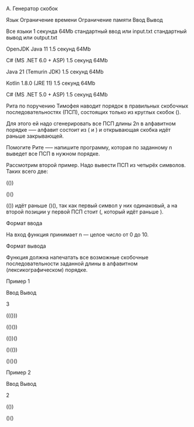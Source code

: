 A. Генератор скобок

Язык	Ограничение времени	Ограничение памяти	Ввод	Вывод

Все языки	1 секунда	64Mb	стандартный ввод или input.txt	стандартный вывод или output.txt

OpenJDK Java 11	1.5 секунд	64Mb

C# (MS .NET 6.0 + ASP)	1.5 секунд	64Mb

Java 21 (Temurin JDK)	1.5 секунд	64Mb

Kotlin 1.8.0 (JRE 11)	1.5 секунд	64Mb

C# (MS .NET 5.0 + ASP)	1.5 секунд	64Mb

Рита по поручению Тимофея наводит порядок в правильных скобочных последовательностях (ПСП), состоящих только из круглых скобок (). 

Для этого ей надо сгенерировать все ПСП длины 2n в алфавитном порядке —– алфавит состоит из ( и ) и открывающая скобка идёт раньше закрывающей.

Помогите Рите —– напишите программу, которая по заданному n выведет все ПСП в нужном порядке.

Рассмотрим второй пример. Надо вывести ПСП из четырёх символов. Таких всего две:


(())

()()

(()) идёт раньше ()(), так как первый символ у них одинаковый, а на второй позиции у первой ПСП стоит (, который идёт раньше ).

Формат ввода

На вход функция принимает n — целое число от 0 до 10.

Формат вывода

Функция должна напечатать все возможные скобочные последовательности заданной длины в алфавитном (лексикографическом) порядке.

Пример 1

Ввод	Вывод

3

((()))

(()())

(())()

()(())

()()()

Пример 2

Ввод	Вывод

2

(())

()()
